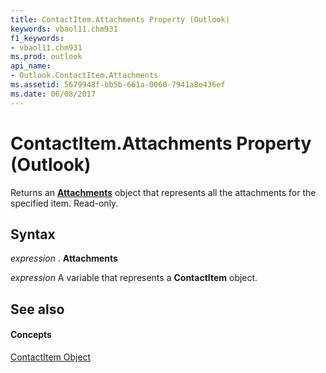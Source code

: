 ```yaml
---
title: ContactItem.Attachments Property (Outlook)
keywords: vbaol11.chm931
f1_keywords:
- vbaol11.chm931
ms.prod: outlook
api_name:
- Outlook.ContactItem.Attachments
ms.assetid: 5679948f-bb5b-661a-0060-7941a8e436ef
ms.date: 06/08/2017
---
```



# ContactItem.Attachments Property (Outlook)

Returns an **[Attachments](attachments-object-outlook.md)** object that represents all the attachments for the specified item. Read-only.


## Syntax

 _expression_ . **Attachments**

 _expression_ A variable that represents a **ContactItem** object.


## See also


#### Concepts


[ContactItem Object](contactitem-object-outlook.md)

